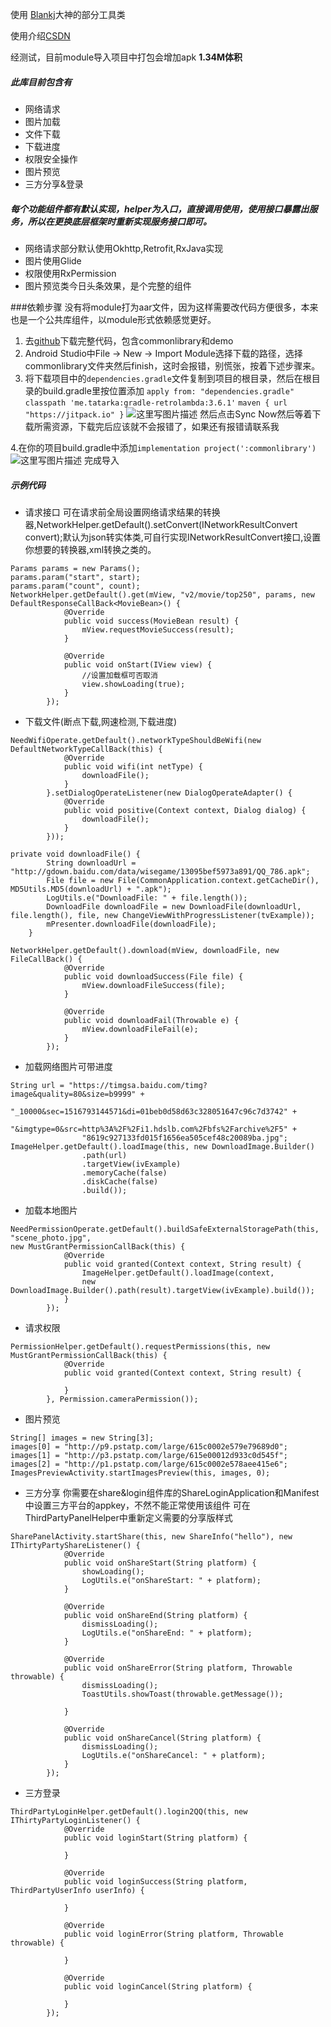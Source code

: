 使用 [Blankj](https://github.com/Blankj/AndroidUtilCode)大神的部分工具类

使用介绍[CSDN](http://blog.csdn.net/pzhu_lcx/article/category/7478039)

经测试，目前module导入项目中打包会增加apk <strong>1.34M体积</strong>
##### 此库目前包含有

* 网络请求
* 图片加载
* 文件下载
* 下载进度
* 权限安全操作
* 图片预览
* 三方分享&登录

##### 每个功能组件都有默认实现，helper为入口，直接调用使用，使用接口暴露出服务，所以在更换底层框架时重新实现服务接口即可。

* 网络请求部分默认使用Okhttp,Retrofit,RxJava实现
* 图片使用Glide
* 权限使用RxPermission
* 图片预览类今日头条效果，是个完整的组件

###依赖步骤
没有将module打为aar文件，因为这样需要改代码方便很多，本来也是一个公共库组件，以module形式依赖感觉更好。
1. 去[github](https://github.com/wp529/CommonLibrary)下载完整代码，包含commonlibrary和demo
2. Android Studio中File -> New -> Import Module选择下载的路径，选择commonlibrary文件夹然后finish，这时会报错，别慌张，按着下述步骤来。
3. 将下载项目中的`dependencies.gradle`文件复制到项目的根目录，然后在根目录的build.gradle里按位置添加
`apply from: "dependencies.gradle"`
`classpath 'me.tatarka:gradle-retrolambda:3.6.1'`
`maven { url "https://jitpack.io" }`
![这里写图片描述](http://img.blog.csdn.net/20180302163733672?watermark/2/text/aHR0cDovL2Jsb2cuY3Nkbi5uZXQvcHpodV9sY3g=/font/5a6L5L2T/fontsize/400/fill/I0JBQkFCMA==/dissolve/70)
然后点击Sync Now然后等着下载所需资源，下载完后应该就不会报错了，如果还有报错请联系我

4.在你的项目build.gradle中添加`implementation project(':commonlibrary')`
![这里写图片描述](http://img.blog.csdn.net/20180302164347646?watermark/2/text/aHR0cDovL2Jsb2cuY3Nkbi5uZXQvcHpodV9sY3g=/font/5a6L5L2T/fontsize/400/fill/I0JBQkFCMA==/dissolve/70)
完成导入

##### 示例代码
* 请求接口
可在请求前全局设置网络请求结果的转换器,NetworkHelper.getDefault().setConvert(INetworkResultConvert convert);默认为json转实体类,可自行实现INetworkResultConvert接口,设置你想要的转换器,xml转换之类的。
```
Params params = new Params();
params.param("start", start);
params.param("count", count);
NetworkHelper.getDefault().get(mView, "v2/movie/top250", params, new DefaultResponseCallBack<MovieBean>() {
            @Override
            public void success(MovieBean result) {
                mView.requestMovieSuccess(result);
            }

            @Override
            public void onStart(IView view) {
                //设置加载框可否取消
                view.showLoading(true);
            }
        });

```

* 下载文件(断点下载,网速检测,下载进度)
```
NeedWifiOperate.getDefault().networkTypeShouldBeWifi(new DefaultNetworkTypeCallBack(this) {
            @Override
            public void wifi(int netType) {
                downloadFile();
            }
        }.setDialogOperateListener(new DialogOperateAdapter() {
            @Override
            public void positive(Context context, Dialog dialog) {
                downloadFile();
            }
        }));

private void downloadFile() {
        String downloadUrl = "http://gdown.baidu.com/data/wisegame/13095bef5973a891/QQ_786.apk";
        File file = new File(CommonApplication.context.getCacheDir(), MD5Utils.MD5(downloadUrl) + ".apk");
        LogUtils.e("DownloadFile: " + file.length());
        DownloadFile downloadFile = new DownloadFile(downloadUrl, file.length(), file, new ChangeViewWithProgressListener(tvExample));
        mPresenter.downloadFile(downloadFile);
    }

NetworkHelper.getDefault().download(mView, downloadFile, new FileCallBack() {
            @Override
            public void downloadSuccess(File file) {
                mView.downloadFileSuccess(file);
            }

            @Override
            public void downloadFail(Throwable e) {
                mView.downloadFileFail(e);
            }
        });
```

* 加载网络图片可带进度
```
String url = "https://timgsa.baidu.com/timg?image&quality=80&size=b9999" +
                "_10000&sec=1516793144571&di=01beb0d58d63c328051647c96c7d3742" +
                "&imgtype=0&src=http%3A%2F%2Fi1.hdslb.com%2Fbfs%2Farchive%2F5" +
                "8619c927133fd015f1656ea505cef48c20089ba.jpg";
ImageHelper.getDefault().loadImage(this, new DownloadImage.Builder()
                .path(url)
                .targetView(ivExample)
                .memoryCache(false)
                .diskCache(false)
                .build());
```
* 加载本地图片
```
NeedPermissionOperate.getDefault().buildSafeExternalStoragePath(this, "scene_photo.jpg",
new MustGrantPermissionCallBack(this) {
            @Override
            public void granted(Context context, String result) {
                ImageHelper.getDefault().loadImage(context,
                new DownloadImage.Builder().path(result).targetView(ivExample).build());
            }
        });
```
* 请求权限
```
PermissionHelper.getDefault().requestPermissions(this, new MustGrantPermissionCallBack(this) {
            @Override
            public void granted(Context context, String result) {

            }
        }, Permission.cameraPermission());
```
* 图片预览
```
String[] images = new String[3];
images[0] = "http://p9.pstatp.com/large/615c0002e579e79689d0";
images[1] = "http://p3.pstatp.com/large/615e00012d933c0d545f";
images[2] = "http://p1.pstatp.com/large/615c0002e578aee415e6";
ImagesPreviewActivity.startImagesPreview(this, images, 0);
```
* 三方分享
你需要在share&login组件库的ShareLoginApplication和Manifest中设置三方平台的appkey，不然不能正常使用该组件
可在ThirdPartyPanelHelper中重新定义需要的分享版样式
```
SharePanelActivity.startShare(this, new ShareInfo("hello"), new IThirtyPartyShareListener() {
            @Override
            public void onShareStart(String platform) {
                showLoading();
                LogUtils.e("onShareStart: " + platform);
            }

            @Override
            public void onShareEnd(String platform) {
                dismissLoading();
                LogUtils.e("onShareEnd: " + platform);
            }

            @Override
            public void onShareError(String platform, Throwable throwable) {
                dismissLoading();
                ToastUtils.showToast(throwable.getMessage());

            }

            @Override
            public void onShareCancel(String platform) {
                dismissLoading();
                LogUtils.e("onShareCancel: " + platform);
            }
        });
```
* 三方登录
```
ThirdPartyLoginHelper.getDefault().login2QQ(this, new IThirtyPartyLoginListener() {
            @Override
            public void loginStart(String platform) {

            }

            @Override
            public void loginSuccess(String platform, ThirdPartyUserInfo userInfo) {

            }

            @Override
            public void loginError(String platform, Throwable throwable) {

            }

            @Override
            public void loginCancel(String platform) {

            }
        });
```
